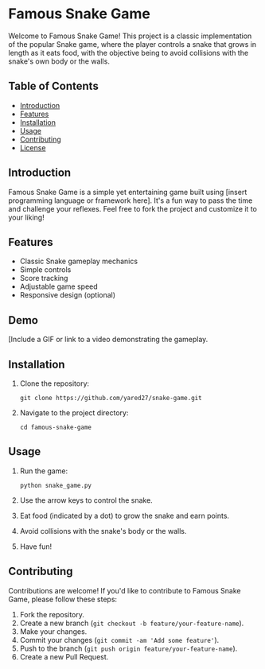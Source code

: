 # Famous Snake Game

Welcome to Famous Snake Game! This project is a classic implementation of the popular Snake game, where the player controls a snake that grows in length as it eats food, 
with the objective being to avoid collisions with the snake's own body or the walls.

## Table of Contents

- [Introduction](#introduction)
- [Features](#features)
- [Installation](#installation)
- [Usage](#usage)
- [Contributing](#contributing)
- [License](#license)

## Introduction

Famous Snake Game is a simple yet entertaining game built using [insert programming language or framework here]. 
It's a fun way to pass the time and challenge your reflexes. Feel free to fork the project and customize it to your liking!

## Features

- Classic Snake gameplay mechanics
- Simple controls
- Score tracking
- Adjustable game speed
- Responsive design (optional)

## Demo

[Include a GIF or link to a video demonstrating the gameplay.

## Installation

1. Clone the repository:

    ```
    git clone https://github.com/yared27/snake-game.git
    ```

2. Navigate to the project directory:

    ```
    cd famous-snake-game
    ```

## Usage

1. Run the game:

    ```
    python snake_game.py
    ```

2. Use the arrow keys to control the snake.
3. Eat food (indicated by a dot) to grow the snake and earn points.
4. Avoid collisions with the snake's body or the walls.
5. Have fun!

## Contributing

Contributions are welcome! If you'd like to contribute to Famous Snake Game, please follow these steps:

1. Fork the repository.
2. Create a new branch (`git checkout -b feature/your-feature-name`).
3. Make your changes.
4. Commit your changes (`git commit -am 'Add some feature'`).
5. Push to the branch (`git push origin feature/your-feature-name`).
6. Create a new Pull Request.


